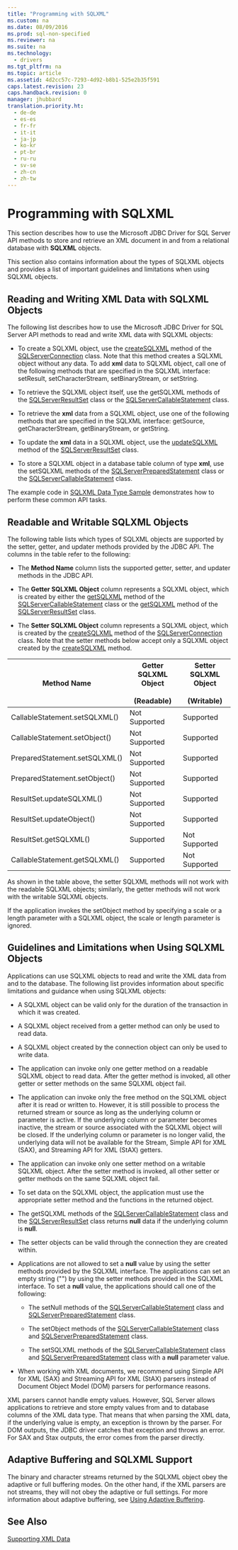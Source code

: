 ```yaml
---
title: "Programming with SQLXML"
ms.custom: na
ms.date: 08/09/2016
ms.prod: sql-non-specified
ms.reviewer: na
ms.suite: na
ms.technology: 
  - drivers
ms.tgt_pltfrm: na
ms.topic: article
ms.assetid: 4d2cc57c-7293-4d92-b8b1-525e2b35f591
caps.latest.revision: 23
caps.handback.revision: 0
manager: jhubbard
translation.priority.ht: 
  - de-de
  - es-es
  - fr-fr
  - it-it
  - ja-jp
  - ko-kr
  - pt-br
  - ru-ru
  - sv-se
  - zh-cn
  - zh-tw
---
```

# Programming with SQLXML
  This section describes how to use the  Microsoft JDBC Driver for SQL Server  API methods to store and retrieve an XML document in and from a relational database with **SQLXML** objects.  
  
 This section also contains information about the types of SQLXML objects and provides a list of important guidelines and limitations when using SQLXML objects.  
  
## Reading and Writing XML Data with SQLXML Objects  
 The following list describes how to use the  Microsoft JDBC Driver for SQL Server  API methods to read and write XML data with SQLXML objects:  
  
-   To create a SQLXML object, use the [createSQLXML](../content/createSQLXML-Method--SQLServerConnection-.md) method of the [SQLServerConnection](../content/SQLServerConnection-Class.md) class. Note that this method creates a SQLXML object without any data. To add **xml** data to SQLXML object, call one of the following methods that are specified in the SQLXML interface: setResult, setCharacterStream, setBinaryStream, or setString.  
  
-   To retrieve the SQLXML object itself, use the getSQLXML methods of the [SQLServerResultSet](../content/SQLServerResultSet-Class.md) class or the [SQLServerCallableStatement](../content/SQLServerCallableStatement-Class.md) class.  
  
-   To retrieve the **xml** data from a SQLXML object, use one of the following methods that are specified in the SQLXML interface: getSource, getCharacterStream, getBinaryStream, or getString.  
  
-   To update the **xml** data in a SQLXML object, use the [updateSQLXML](../content/updateSQLXML-Method--SQLServerResultSet-.md) method of the [SQLServerResultSet](../content/SQLServerResultSet-Class.md) class.  
  
-   To store a SQLXML object in a database table column of type **xml**, use the setSQLXML methods of the [SQLServerPreparedStatement](../content/SQLServerPreparedStatement-Class.md) class or the [SQLServerCallableStatement](../content/SQLServerCallableStatement-Class.md) class.  
  
 The example code in [SQLXML Data Type Sample](../content/SQLXML-Data-Type-Sample.md) demonstrates how to perform these common API tasks.  
  
## Readable and Writable SQLXML Objects  
 The following table lists which types of SQLXML objects are supported by the setter, getter, and updater methods provided by the JDBC API. The columns in the table refer to the following:  
  
-   The **Method Name** column lists the supported getter, setter, and updater methods in the JDBC API.  
  
-   The **Getter SQLXML Object** column represents a SQLXML object, which is created by either the [getSQLXML](../content/getSQLXML-Method--SQLServerCallableStatement-.md) method of the [SQLServerCallableStatement](../content/SQLServerCallableStatement-Class.md) class or the [getSQLXML](../content/getSQLXML-Method--SQLServerResultSet-.md) method of the [SQLServerResultSet](../content/SQLServerResultSet-Class.md) class.  
  
-   The **Setter SQLXML Object** column represents a SQLXML object, which is created by the [createSQLXML](../content/createSQLXML-Method--SQLServerConnection-.md) method of the [SQLServerConnection](../content/SQLServerConnection-Class.md) class. Note that the setter methods below accept only a SQLXML object created by the [createSQLXML](../content/createSQLXML-Method--SQLServerConnection-.md) method.  
  
|Method Name|Getter SQLXML Object<br /><br /> (Readable)|Setter SQLXML Object<br /><br /> (Writable)|  
|-----------------|-------------------------------------------|-------------------------------------------|  
|CallableStatement.setSQLXML()|Not Supported|Supported|  
|CallableStatement.setObject()|Not Supported|Supported|  
|PreparedStatement.setSQLXML()|Not Supported|Supported|  
|PreparedStatement.setObject()|Not Supported|Supported|  
|ResultSet.updateSQLXML()|Not Supported|Supported|  
|ResultSet.updateObject()|Not Supported|Supported|  
|ResultSet.getSQLXML()|Supported|Not Supported|  
|CallableStatement.getSQLXML()|Supported|Not Supported|  
  
 As shown in the table above, the setter SQLXML methods will not work with the readable SQLXML objects; similarly, the getter methods will not work with the writable SQLXML objects.  
  
 If the application invokes the setObject method by specifying a scale or a length parameter with a SQLXML object, the scale or length parameter is ignored.  
  
## Guidelines and Limitations when Using SQLXML Objects  
 Applications can use SQLXML objects to read and write the XML data from and to the database. The following list provides information about specific limitations and guidance when using SQLXML objects:  
  
-   A SQLXML object can be valid only for the duration of the transaction in which it was created.  
  
-   A SQLXML object received from a getter method can only be used to read data.  
  
-   A SQLXML object created by the connection object can only be used to write data.  
  
-   The application can invoke only one getter method on a readable SQLXML object to read data. After the getter method is invoked, all other getter or setter methods on the same SQLXML object fail.  
  
-   The application can invoke only the free method on the SQLXML object after it is read or written to. However, it is still possible to process the returned stream or source as long as the underlying column or parameter is active. If the underlying column or parameter becomes inactive, the stream or source associated with the SQLXML object will be closed. If the underlying column or parameter is no longer valid, the underlying data will not be available for the Stream, Simple API for XML (SAX), and Streaming API for XML (StAX) getters.  
  
-   The application can invoke only one setter method on a writable SQLXML object. After the setter method is invoked, all other setter or getter methods on the same SQLXML object fail.  
  
-   To set data on the SQLXML object, the application must use the appropriate setter method and the functions in the returned object.  
  
-   The getSQLXML methods of the [SQLServerCallableStatement](../content/SQLServerCallableStatement-Class.md) class and the [SQLServerResultSet](../content/SQLServerResultSet-Class.md) class returns **null** data if the underlying column is **null**.  
  
-   The setter objects can be valid through the connection they are created within.  
  
-   Applications are not allowed to set a **null** value by using the setter methods provided by the SQLXML interface. The applications can set an empty string ("") by using the setter methods provided in the SQLXML interface. To set a **null** value, the applications should call one of the following:  
  
    -   The setNull methods of the [SQLServerCallableStatement](../content/SQLServerCallableStatement-Class.md) class and [SQLServerPreparedStatement](../content/SQLServerPreparedStatement-Class.md) class.  
  
    -   The setObject methods of the [SQLServerCallableStatement](../content/SQLServerCallableStatement-Class.md) class and [SQLServerPreparedStatement](../content/SQLServerPreparedStatement-Class.md) class.  
  
    -   The setSQLXML methods of the [SQLServerCallableStatement](../content/SQLServerCallableStatement-Class.md) class and [SQLServerPreparedStatement](../content/SQLServerPreparedStatement-Class.md) class with a **null** parameter value.  
  
-   When working with XML documents, we recommend using Simple API for XML (SAX) and Streaming API for XML (StAX) parsers instead of Document Object Model (DOM) parsers for performance reasons.  
  
 XML parsers cannot handle empty values. However, SQL Server allows applications to retrieve and store empty values from and to database columns of the XML data type. That means that when parsing the XML data, if the underlying value is empty, an exception is thrown by the parser. For DOM outputs, the JDBC driver catches that exception and throws an error. For SAX and Stax outputs, the error comes from the parser directly.  
  
## Adaptive Buffering and SQLXML Support  
 The binary and character streams returned by the SQLXML object obey the adaptive or full buffering modes. On the other hand, if the XML parsers are not streams, they will not obey the adaptive or full settings. For more information about adaptive buffering, see [Using Adaptive Buffering](../content/Using-Adaptive-Buffering.md).  
  
## See Also  
 [Supporting XML Data](../content/Supporting-XML-Data.md)  
  
  